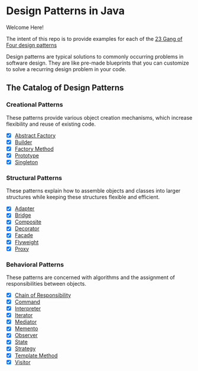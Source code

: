 # Design Patterns in Java

Welcome Here!

The intent of this repo is to provide examples for each of the [23 Gang of Four design patterns](https://en.wikipedia.org/wiki/Design_Patterns)

Design patterns are typical solutions to commonly occurring problems in software design. They are like pre-made blueprints that you can customize to solve a recurring design problem in your code.

## The Catalog of Design Patterns

### Creational Patterns

These patterns provide various object creation mechanisms, which increase flexibility and reuse of existing code.

* [x] [Abstract Factory]()
* [x] [Builder]()
* [x] [Factory Method]()
* [x] [Prototype]()
* [x] [Singleton]()

### Structural Patterns

These patterns explain how to assemble objects and classes into larger structures while keeping these structures
flexible and efficient.

* [x] [Adapter]()
* [x] [Bridge]()
* [x] [Composite]()
* [x] [Decorator]()
* [x] [Facade]()
* [x] [Flyweight]()
* [x] [Proxy]()

### Behavioral Patterns

These patterns are concerned with algorithms and the assignment of responsibilities between objects.

* [x] [Chain of Responsibility]()
* [x] [Command]()
* [x] [Interpreter]()
* [x] [Iterator]()
* [x] [Mediator]()
* [x] [Memento]()
* [x] [Observer]()
* [x] [State]()
* [x] [Strategy]()
* [x] [Template Method]()
* [x] [Visitor]()